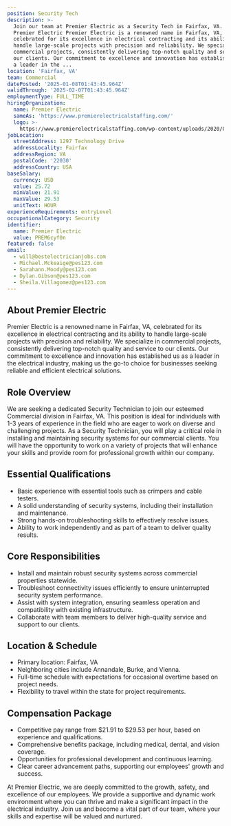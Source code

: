 ```yaml
---
position: Security Tech
description: >-
  Join our team at Premier Electric as a Security Tech in Fairfax, VA. About
  Premier Electric Premier Electric is a renowned name in Fairfax, VA,
  celebrated for its excellence in electrical contracting and its ability to
  handle large-scale projects with precision and reliability. We specialize in
  commercial projects, consistently delivering top-notch quality and service to
  our clients. Our commitment to excellence and innovation has established us as
  a leader in the ...
location: 'Fairfax, VA'
team: Commercial
datePosted: '2025-01-08T01:43:45.964Z'
validThrough: '2025-02-07T01:43:45.964Z'
employmentType: FULL_TIME
hiringOrganization:
  name: Premier Electric
  sameAs: 'https://www.premierelectricalstaffing.com/'
  logo: >-
    https://www.premierelectricalstaffing.com/wp-content/uploads/2020/05/Premier-Electrical-Staffing-logo.png
jobLocation:
  streetAddress: 1297 Technology Drive
  addressLocality: Fairfax
  addressRegion: VA
  postalCode: '22030'
  addressCountry: USA
baseSalary:
  currency: USD
  value: 25.72
  minValue: 21.91
  maxValue: 29.53
  unitText: HOUR
experienceRequirements: entryLevel
occupationalCategory: Security
identifier:
  name: Premier Electric
  value: PREM6cyf0n
featured: false
email:
  - will@bestelectricianjobs.com
  - Michael.Mckeaige@pes123.com
  - Sarahann.Moody@pes123.com
  - Dylan.Gibson@pes123.com
  - Sheila.Villagomez@pes123.com
---
```




## About Premier Electric

Premier Electric is a renowned name in Fairfax, VA, celebrated for its excellence in electrical contracting and its ability to handle large-scale projects with precision and reliability. We specialize in commercial projects, consistently delivering top-notch quality and service to our clients. Our commitment to excellence and innovation has established us as a leader in the electrical industry, making us the go-to choice for businesses seeking reliable and efficient electrical solutions.

## Role Overview

We are seeking a dedicated Security Technician to join our esteemed Commercial division in Fairfax, VA. This position is ideal for individuals with 1-3 years of experience in the field who are eager to work on diverse and challenging projects. As a Security Technician, you will play a critical role in installing and maintaining security systems for our commercial clients. You will have the opportunity to work on a variety of projects that will enhance your skills and provide room for professional growth within our company.

## Essential Qualifications

- Basic experience with essential tools such as crimpers and cable testers.
- A solid understanding of security systems, including their installation and maintenance.
- Strong hands-on troubleshooting skills to effectively resolve issues.
- Ability to work independently and as part of a team to deliver quality results.

## Core Responsibilities

- Install and maintain robust security systems across commercial properties statewide.
- Troubleshoot connectivity issues efficiently to ensure uninterrupted security system performance.
- Assist with system integration, ensuring seamless operation and compatibility with existing infrastructure.
- Collaborate with team members to deliver high-quality service and support to our clients.

## Location & Schedule

- Primary location: Fairfax, VA
- Neighboring cities include Annandale, Burke, and Vienna.
- Full-time schedule with expectations for occasional overtime based on project needs.
- Flexibility to travel within the state for project requirements.

## Compensation Package

- Competitive pay range from $21.91 to $29.53 per hour, based on experience and qualifications.
- Comprehensive benefits package, including medical, dental, and vision coverage.
- Opportunities for professional development and continuous learning.
- Clear career advancement paths, supporting our employees' growth and success.

At Premier Electric, we are deeply committed to the growth, safety, and excellence of our employees. We provide a supportive and dynamic work environment where you can thrive and make a significant impact in the electrical industry. Join us and become a vital part of our team, where your skills and expertise will be valued and nurtured.